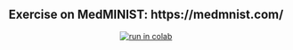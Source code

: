 

<h2 align="center">Exercise on MedMINIST: https://medmnist.com/</h2>
<p align="center">
    <a href="https://colab.research.google.com/drive/1aNR6fjSBGAhHUhoaEB20rVfOHHjSqYv4?usp=sharing">
        <img alt="run in colab" src="https://colab.research.google.com/assets/colab-badge.svg">
    </a>
</p>

